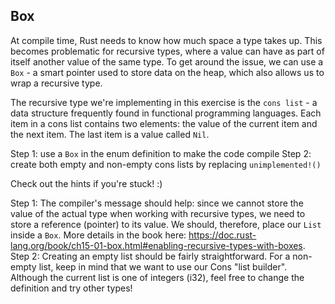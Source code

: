 ## Box

At compile time, Rust needs to know how much space a type takes up. This becomes problematic
for recursive types, where a value can have as part of itself another value of the same type.
To get around the issue, we can use a `Box` - a smart pointer used to store data on the heap,
which also allows us to wrap a recursive type.

The recursive type we're implementing in this exercise is the `cons list` - a data structure
frequently found in functional programming languages. Each item in a cons list contains two
elements: the value of the current item and the next item. The last item is a value called `Nil`.

Step 1: use a `Box` in the enum definition to make the code compile
Step 2: create both empty and non-empty cons lists by replacing `unimplemented!()`

Check out the hints if you're stuck! :) 

<div class="hint">Step 1:
The compiler's message should help: since we cannot store the value of the actual type
when working with recursive types, we need to store a reference (pointer) to its value.
We should, therefore, place our <code>List</code> inside a <code>Box</code>. More details in the book here:
<a href="https://doc.rust-lang.org/book/ch15-01-box.html#enabling-recursive-types-with-boxes">https://doc.rust-lang.org/book/ch15-01-box.html#enabling-recursive-types-with-boxes</a>.
</div>

<div class="hint">
Step 2:
Creating an empty list should be fairly straightforward.
For a non-empty list, keep in mind that we want to use our Cons "list builder".
Although the current list is one of integers (i32), feel free to change the definition
and try other types!</div>